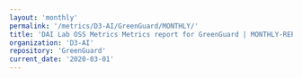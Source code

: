 ```yaml
---
layout: 'monthly'
permalink: '/metrics/D3-AI/GreenGuard/MONTHLY/'
title: 'DAI Lab OSS Metrics Metrics report for GreenGuard | MONTHLY-REPORT-2020-03-01'
organization: 'D3-AI'
repository: 'GreenGuard'
current_date: '2020-03-01'
---
```

